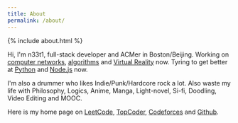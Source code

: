```yaml
---
title: About
permalink: /about/
---
```


{% include about.html %}

Hi, I'm n33t1, full-stack developer and ACMer in Boston/Beijing. Working on [computer networks](#), [algorithms](#) and [Virtual Reality](#) now. Tyring to get better at [Python](#) and [Node.js](#) now. 

I'm also a drummer who likes Indie/Punk/Hardcore rock a lot. Also waste my life with Philosophy, Logics, Anime, Manga, Light-novel, Si-fi, Doodling, Video Editing and MOOC. 

Here is my home page on [LeetCode](https://leetcode.com/n33t1/), [TopCoder](https://www.topcoder.com/members/n33t1/), [Codeforces](http://codeforces.com/profile/n33t1) and [Github](https://github.com/n33t1).
